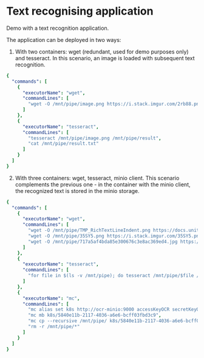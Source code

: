 # Text recognising application

Demo with a text recognition application.

The application can be deployed in two ways:
1) With two containers: wget (redundant, used for demo purposes only) and tesseract. In this scenario, an image is loaded with subsequent text recognition.

```yaml
{
  "commands": [
    {
      "executorName": "wget",
      "commandLines": [
        "wget -O /mnt/pipe/image.png https://i.stack.imgur.com/2rb88.png"
      ]
    },
    {
      "executorName": "tesseract",
      "commandLines": [
        "tesseract /mnt/pipe/image.png /mnt/pipe/result",
        "cat /mnt/pipe/result.txt"
      ]
    }
  ]
}
```

2) With three containers: wget, tesseract, minio client. This scenario complements the previous one - in the container with the minio client, the recognized text is stored in the minio storage.

```yaml
{
  "commands": [
    {
      "executorName": "wget",
      "commandLines": [
        "wget -O /mnt/pipe/TMP_RichTextLineIndent.png https://docs.unity3d.com/Packages/com.unity.textmeshpro@3.2/manual/images/TMP_RichTextLineIndent.png",
        "wget -O /mnt/pipe/35SY5.png https://i.stack.imgur.com/35SY5.png",
        "wget -O /mnt/pipe/717a5af4bda85e300676c3e8ac369ed4.jpg https://i.pinimg.com/originals/71/7a/5a/717a5af4bda85e300676c3e8ac369ed4.jpg"
      ]
    },
    {
      "executorName": "tesseract",
      "commandLines": [
        "for file in $(ls -v /mnt/pipe); do tesseract /mnt/pipe/$file /mnt/pipe/${file%.*}; rm /mnt/pipe/$file; done"
      ]
    },
    {
      "executorName": "mc",
      "commandLines": [
        "mc alias set k8s http://ocr-minio:9000 accessKeyOCR secretKeyOCR",
        "mc mb k8s/5840e11b-2117-4036-a6e6-bcff03fbd3c9",
        "mc cp --recursive /mnt/pipe/ k8s/5840e11b-2117-4036-a6e6-bcff03fbd3c9",
        "rm -r /mnt/pipe/*"
      ]
    }
  ]
}
```
